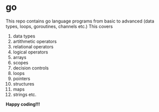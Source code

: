# go
This repo contains go language programs from basic to advanced (data types, loops, goroutines, channels etc.)
This covers 
1. data types
2. artithmetic operators
3. relational operators
4. logical operators
5. arrays
6. scopes
7. decision controls
8. loops
9. pointers
10. structures
11. maps
12. strings etc.

**Happy coding!!!**
